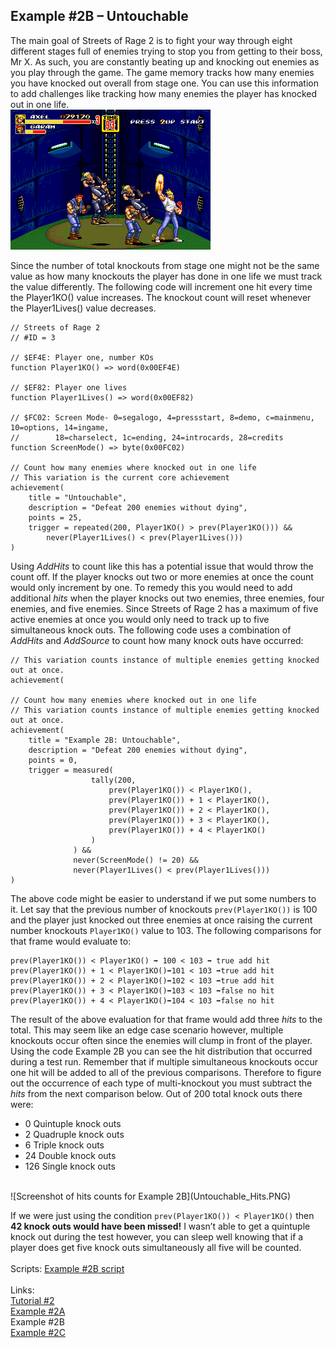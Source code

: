 ## Example #2B – Untouchable
The main goal of Streets of Rage 2 is to fight your way through eight different stages full of enemies trying to stop you from getting to their boss, Mr X. As such, you are constantly beating up and knocking out enemies as you play through the game.  The game memory tracks how many enemies you have knocked out overall from stage one.  You can use this information to add challenges like tracking how many enemies the player has knocked out in one life. <br>
![Screenshot of Axel knocking out multiple enemies](Axel_Uppercut.png)<br>
 
Since the number of total knockouts from stage one might not be the same value as how many knockouts the player has done in one life we must track the value differently. The following code will increment one hit every time the Player1KO() value increases.  The knockout count will reset whenever the Player1Lives() value decreases.
```
// Streets of Rage 2
// #ID = 3

// $EF4E: Player one, number KOs
function Player1KO() => word(0x00EF4E)

// $EF82: Player one lives
function Player1Lives() => word(0x00EF82)

// $FC02: Screen Mode- 0=segalogo, 4=pressstart, 8=demo, c=mainmenu, 10=options, 14=ingame, 
//        18=charselect, 1c=ending, 24=introcards, 28=credits
function ScreenMode() => byte(0x00FC02)

// Count how many enemies where knocked out in one life
// This variation is the current core achievement
achievement(
    title = "Untouchable",
    description = "Defeat 200 enemies without dying", 
    points = 25,
    trigger = repeated(200, Player1KO() > prev(Player1KO())) &&
        never(Player1Lives() < prev(Player1Lives()))
)
```
Using *AddHits* to count like this has a potential issue that would throw the count off.  If the player knocks out two or more enemies at once the count would only increment by one. To remedy this you would need to add additional *hits* when the player knocks out two enemies, three enemies, four enemies, and five enemies.  Since Streets of Rage 2 has a maximum of five active enemies at once you would only need to track up to five simultaneous knock outs. The following code uses a combination of *AddHits* and *AddSource* to count how many knock outs have occurred:
``` // Count how many enemies where knocked out in one life
// This variation counts instance of multiple enemies getting knocked out at once.
achievement(
    
// Count how many enemies where knocked out in one life
// This variation counts instance of multiple enemies getting knocked out at once.
achievement(
    title = "Example 2B: Untouchable", 
    description = "Defeat 200 enemies without dying",
    points = 0,
    trigger = measured(
                  tally(200, 
                      prev(Player1KO()) < Player1KO(),
                      prev(Player1KO()) + 1 < Player1KO(),
                      prev(Player1KO()) + 2 < Player1KO(),
                      prev(Player1KO()) + 3 < Player1KO(),
                      prev(Player1KO()) + 4 < Player1KO()
                  )
              ) &&
              never(ScreenMode() != 20) &&
              never(Player1Lives() < prev(Player1Lives()))
) 
```
The above code might be easier to understand if we put some numbers to it. Let say that the previous number of knockouts ```prev(Player1KO())``` is 100 and the player just knocked out three enemies at once raising the current number knockouts ```Player1KO()``` value to 103.  The following comparisons for that frame would evaluate to:
```
prev(Player1KO()) < Player1KO() ➡ 100 < 103 ➡ true add hit
prev(Player1KO()) + 1 < Player1KO()➡101 < 103 ➡true add hit
prev(Player1KO()) + 2 < Player1KO()➡102 < 103 ➡true add hit
prev(Player1KO()) + 3 < Player1KO()➡103 < 103 ➡false no hit
prev(Player1KO()) + 4 < Player1KO()➡104 < 103 ➡false no hit
```
The result of the above evaluation for that frame would add three *hits* to the total. This may seem like an edge case scenario however, multiple knockouts occur often since the enemies will clump in front of the player. Using the code Example 2B you can see the hit distribution that occurred during a test run. Remember that if multiple simultaneous knockouts occur one hit will be added to all of the previous comparisons.  Therefore to figure out the occurrence of each type of multi-knockout you must subtract the *hits* from the next comparison below. Out of 200 total knock outs there were:
* 0 Quintuple knock outs
* 2 Quadruple knock outs
* 6 Triple knock outs
* 24 Double knock outs
* 126 Single knock outs
<br>
![Screenshot of hits counts for Example 2B](Untouchable_Hits.PNG)<br>
  
If we were just using the condition ```prev(Player1KO()) < Player1KO()``` then **42 knock outs would have been missed!**  I wasn’t able to get a quintuple knock out during the test however, you can sleep well knowing that if a player does get five knock outs simultaneously all five will be counted.<br>
<br>
Scripts: [Example #2B script](Example_02B_Streets_of_Rage_2.rascript) <br>
<br>
Links: <br>
[Tutorial #2](readme.md) <br>
[Example #2A](Example_2A.md) <br>
Example #2B <br>
[Example #2C](Example_2C.md)